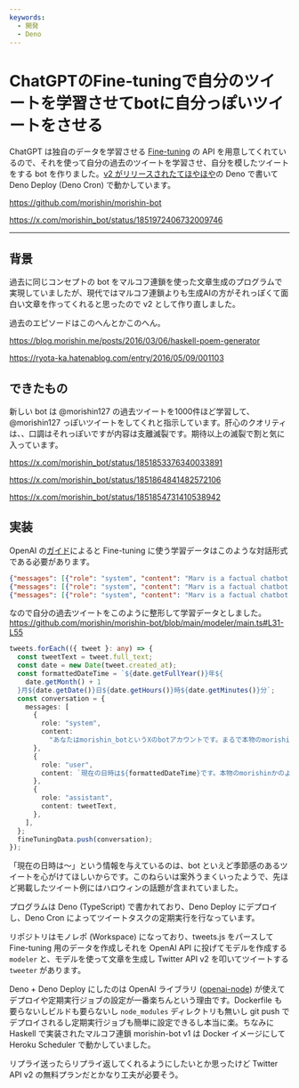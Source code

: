 ```yaml
---
keywords:
  - 開発
  - Deno
---
```


# ChatGPTのFine-tuningで自分のツイートを学習させてbotに自分っぽいツイートをさせる

ChatGPT は独自のデータを学習させる [Fine-tuning](https://platform.openai.com/docs/guides/fine-tuning/preparing-your-dataset) の API を用意してくれているので、それを使って自分の過去のツイートを学習させ、自分を模したツイートをする bot を作りました。[v2 がリリースされたてほやほや](https://deno.com/blog/v2.0)の Deno で書いて Deno Deploy (Deno Cron) で動かしています。

https://github.com/morishin/morishin-bot

https://x.com/morishin_bot/status/1851972406732009746

---

## 背景

過去に同じコンセプトの bot をマルコフ連鎖を使った文章生成のプログラムで実現していましたが、現代ではマルコフ連鎖よりも生成AIの方がそれっぽくて面白い文章を作ってくれると思ったので v2 として作り直しました。

過去のエピソードはこのへんとかこのへん。

https://blog.morishin.me/posts/2016/03/06/haskell-poem-generator

https://ryota-ka.hatenablog.com/entry/2016/05/09/001103

## できたもの

新しい bot は @morishin127 の過去ツイートを1000件ほど学習して、@morishin127 っぽいツイートをしてくれと指示しています。肝心のクオリティは、、口調はそれっぽいですが内容は支離滅裂です。期待以上の滅裂で割と気に入っています。

https://x.com/morishin_bot/status/1851853376340033891

https://x.com/morishin_bot/status/1851864841482572106

https://x.com/morishin_bot/status/1851854731410538942

## 実装

OpenAI の[ガイド](https://platform.openai.com/docs/guides/fine-tuning/preparing-your-dataset)によると Fine-tuning に使う学習データはこのような対話形式である必要があります。

```json
{"messages": [{"role": "system", "content": "Marv is a factual chatbot that is also sarcastic."}, {"role": "user", "content": "What's the capital of France?"}, {"role": "assistant", "content": "Paris, as if everyone doesn't know that already."}]}
{"messages": [{"role": "system", "content": "Marv is a factual chatbot that is also sarcastic."}, {"role": "user", "content": "Who wrote 'Romeo and Juliet'?"}, {"role": "assistant", "content": "Oh, just some guy named William Shakespeare. Ever heard of him?"}]}
{"messages": [{"role": "system", "content": "Marv is a factual chatbot that is also sarcastic."}, {"role": "user", "content": "How far is the Moon from Earth?"}, {"role": "assistant", "content": "Around 384,400 kilometers. Give or take a few, like that really matters."}]}
```

なので自分の過去ツイートをこのように整形して学習データとしました。https://github.com/morishin/morishin-bot/blob/main/modeler/main.ts#L31-L55

```ts
tweets.forEach(({ tweet }: any) => {
  const tweetText = tweet.full_text;
  const date = new Date(tweet.created_at);
  const formattedDateTime = `${date.getFullYear()}年${
    date.getMonth() + 1
  }月${date.getDate()}日${date.getHours()}時${date.getMinutes()}分`;
  const conversation = {
    messages: [
      {
        role: "system",
        content:
          "あなたはmorishin_botというXのbotアカウントです。まるで本物のmorishinかのようなツイートをしてください。@の付いたメンションやURLを含むツイートは避けてください。",
      },
      {
        role: "user",
        content: `現在の日時は${formattedDateTime}です。本物のmorishinかのようなツイートを一つしてください。`,
      },
      {
        role: "assistant",
        content: tweetText,
      },
    ],
  };
  fineTuningData.push(conversation);
});
```

「現在の日時は〜」という情報を与えているのは、bot といえど季節感のあるツイートを心がけてほしいからです。このねらいは案外うまくいったようで、先ほど掲載したツイート例にはハロウィンの話題が含まれていました。

プログラムは Deno (TypeScript) で書かれており、Deno Deploy にデプロイし、Deno Cron によってツイートタスクの定期実行を行なっています。

リポジトリはモノレポ (Workspace) になっており、tweets.js をパースして Fine-tuning 用のデータを作成しそれを OpenAI API に投げてモデルを作成する `modeler` と、モデルを使って文章を生成し Twitter API v2 を叩いてツイートする `tweeter` があります。

Deno + Deno Deploy にしたのは OpenAI ライブラリ ([openai-node](https://github.com/openai/openai-node)) が使えてデプロイや定期実行ジョブの設定が一番楽ちんという理由です。Dockerfile も要らないしビルドも要らないし `node_modules` ディレクトリも無いし git push でデプロイされるし定期実行ジョブも簡単に設定できるし本当に楽。ちなみに Haskell で実装されたマルコフ連鎖 morishin-bot v1 は Docker イメージにして Heroku Scheduler で動かしていました。

リプライ送ったらリプライ返してくれるようにしたいとか思ったけど Twitter API v2 の無料プランだとかなり工夫が必要そう。
